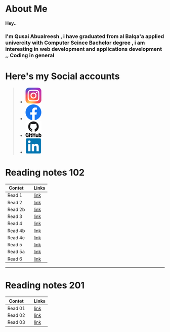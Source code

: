 # About Me

#### Hey..
### I'm Qusai Abualreesh , i have graduated from al Balqa'a applied univercity with Computer Scince  Bachelor degree , i am interesting in web development and applications development ,, Coding in general


# Here's my Social accounts

>* <a href="https://www.instagram.com/qusai_abualrish/?hl=en" target="_blank"><img src="./icons/instagram.png" height="50" width="50"/></a>
>* <a href="https://web.facebook.com/XxQusaIxX/" target="_blank" ><img src="./icons/facebook.png" height="50" width="50"></a>
>* <a href="https://github.com/Qusaiq" target="_blank" ><img src="./icons/github.png" height="50" width="50"></a>
>* <a href="https://www.linkedin.com/in/qosay-omar-4958631b7/" target="_blank" ><img src="./icons/linkedin.png" height="50" width="50"></a>


# Reading notes 102

| Contet |  |         Links                  |
| --------- | -------- | ---------           |
| Read 1    | | [link](./code102/read01.md)  |
| Read 2    | | [link](./code102/read02.md)  |
| Read 2b   | |[link](./code102/read02b.md)  | 
| Read 3    | | [link](./code102/read03.md)  |
| Read 4    | | [link](./code102/read04.md)  |
| Read 4b   | | [link](./code102/read04b.md) |
| Read 4c   | | [link](./code102/read04c.md) |
| Read 5    | | [link](./code102/read05a.md) |
| Read 5a   | | [link](./code102/read005a.md)|
| Read 6    | | [link](./code102/read06.md)  |

--------------------------
# Reading notes 201

| Contet |  |         Links                  |
| --------- | -------- | ---------           |
| Read 01    | | [link](./code201/class-01.md)  |
| Read 02    | | [link](./code201/class-02.md)|
| Read 03    | | [link](./code201/class-03.md)|


